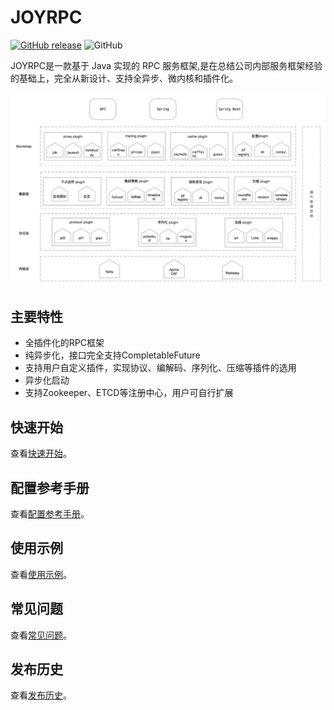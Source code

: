 JOYRPC
===
[![GitHub release](https://img.shields.io/badge/release-download-orange.svg)](https://github.com/joyrpc/joyrpc/releases)
![GitHub](https://img.shields.io/github/license/joyrpc/joyrpc)

   JOYRPC是一款基于 Java 实现的 RPC 服务框架,是在总结公司内部服务框架经验的基础上，完全从新设计、支持全异步、微内核和插件化。
    
![JOYRPC Architecture](docs/cn/architecutre.png)
   
## 主要特性
- 全插件化的RPC框架
- 纯异步化，接口完全支持CompletableFuture
- 支持用户自定义插件，实现协议、编解码、序列化、压缩等插件的选用
- 异步化启动
- 支持Zookeeper、ETCD等注册中心，用户可自行扩展

## 快速开始
查看[快速开始](./docs/cn/quickstart.md)。

## 配置参考手册
查看[配置参考手册](./docs/cn/configuration.md)。

## 使用示例
查看[使用示例](./docs/cn/example.md)。

## 常见问题
查看[常见问题](./docs/cn/qa.md)。

## 发布历史
查看[发布历史](./RELEASE.md)。